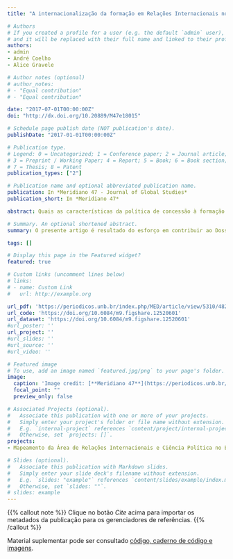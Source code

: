 ```yaml
---
title: "A internacionalização da formação em Relações Internacionais no Brasil"

# Authors
# If you created a profile for a user (e.g. the default `admin` user), write the username (folder name) here 
# and it will be replaced with their full name and linked to their profile.
authors:
- admin
- André Coelho
- Alice Gravele

# Author notes (optional)
# author_notes:
# - "Equal contribution"
# - "Equal contribution"

date: "2017-07-01T00:00:00Z"
doi: "http://dx.doi.org/10.20889/M47e18015"

# Schedule page publish date (NOT publication's date).
publishDate: "2017-01-01T00:00:00Z"

# Publication type.
# Legend: 0 = Uncategorized; 1 = Conference paper; 2 = Journal article;
# 3 = Preprint / Working Paper; 4 = Report; 5 = Book; 6 = Book section;
# 7 = Thesis; 8 = Patent
publication_types: ["2"]

# Publication name and optional abbreviated publication name.
publication: In *Meridiano 47 - Journal of Global Studies*
publication_short: In *Meridiano 47*

abstract: Quais as características da política de concessão à formação no exterior para a área de Relações Internacionais do Brasil no intervalo entre 1998 e 2013? Nessa direção recorremos aos dados obtidos da plataforma GeoCapes para observar a distribuição de bolsistas no Exterior nas áreas de “Ciência Política e Relações Internacionais.

# Summary. An optional shortened abstract.
summary: O presente artigo é resultado do esforço em contribuir ao Dossiê especial sobre os ["Desafios e Caminhos do Ensino, Pesquisa e Extensão em Relações Internacionais no Brasil"](https://periodicos.unb.br/index.php/MED/article/view/5299/4819).

tags: []

# Display this page in the Featured widget?
featured: true

# Custom links (uncomment lines below)
# links:
# - name: Custom Link
#   url: http://example.org

url_pdf: 'https://periodicos.unb.br/index.php/MED/article/view/5310/4828'
url_code: 'https://doi.org/10.6084/m9.figshare.12520601'
url_dataset: 'https://doi.org/10.6084/m9.figshare.12520601'
#url_poster: ''
url_project: ''
#url_slides: ''
#url_source: ''
#url_video: ''

# Featured image
# To use, add an image named `featured.jpg/png` to your page's folder. 
image:
  caption: 'Image credit: [**Meridiano 47**](https://periodicos.unb.br/index.php/MED/index)'
  focal_point: ""
  preview_only: false

# Associated Projects (optional).
#   Associate this publication with one or more of your projects.
#   Simply enter your project's folder or file name without extension.
#   E.g. `internal-project` references `content/project/internal-project/index.md`.
#   Otherwise, set `projects: []`.
projects:
- Mapeamento da Área de Relações Internacionais e Ciência Política no Brasil

# Slides (optional).
#   Associate this publication with Markdown slides.
#   Simply enter your slide deck's filename without extension.
#   E.g. `slides: "example"` references `content/slides/example/index.md`.
#   Otherwise, set `slides: ""`.
# slides: example
---
```


{{% callout note %}}
Clique no botão *Cite* acima para importar os metadados da publicação para os gerenciadores de referências.
{{% /callout %}}

Material suplementar pode ser consultado [código, caderno de código e imagens](https://doi.org/10.6084/m9.figshare.12520601).

